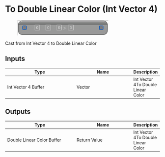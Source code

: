 # To Double Linear Color (Int Vector 4)

<div align="left" data-full-width="false">

<figure><img src="To_Double_Linear_Color_(Int_Vector_4).png" alt=""><figcaption></figcaption></figure>

</div>

Cast from Int Vector 4 to Double Linear Color

## Inputs

<table>
<thead><tr><th width="250">Type</th><th width="200">Name</th><th>Description</th></tr></thead>
<tbody>
<tr><td>Int Vector 4 Buffer</td><td>Vector</td><td>Int Vector 4To Double Linear Color</td></tr>
</tbody>
</table>

## Outputs

<table>
<thead><tr><th width="250">Type</th><th width="200">Name</th><th>Description</th></tr></thead>
<tbody>
<tr><td>Double Linear Color Buffer</td><td>Return Value</td><td>Int Vector 4To Double Linear Color</td></tr>
</tbody>
</table>